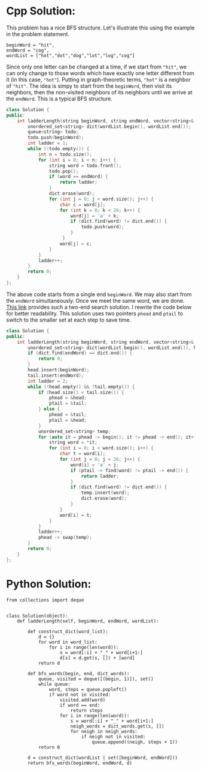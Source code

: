 # Cpp Solution:
This problem has a nice BFS structure. Let's illustrate this using the example in the problem statement.

```
beginWord = "hit",
endWord = "cog",
wordList = ["hot","dot","dog","lot","log","cog"]
```

Since only one letter can be changed at a time, if we start from `"hit"`, we can only change to those words which have exactly one letter different from it (in this case, `"hot"`). Putting in graph-theoretic terms, `"hot"` is a neighbor of `"hit"`. The idea is simpy to start from the `beginWord`, then visit its neighbors, then the non-visited neighbors of its neighbors until we arrive at the `endWord`. This is a typical BFS structure.

```cpp
class Solution {
public:
    int ladderLength(string beginWord, string endWord, vector<string>& wordList) {
        unordered_set<string> dict(wordList.begin(), wordList.end());
        queue<string> todo;
        todo.push(beginWord);
        int ladder = 1;
        while (!todo.empty()) {
            int n = todo.size();
            for (int i = 0; i < n; i++) {
                string word = todo.front();
                todo.pop();
                if (word == endWord) {
                    return ladder;
                }
                dict.erase(word);
                for (int j = 0; j < word.size(); j++) {
                    char c = word[j];
                    for (int k = 0; k < 26; k++) {
                        word[j] = 'a' + k;
                        if (dict.find(word) != dict.end()) {
                            todo.push(word);
                        }
                     }
                    word[j] = c;
                }
            }
            ladder++;
        }
        return 0;
    }
};
```

The above code starts from a single end `beginWord`. We may also start from the `endWord` simultaneously. Once we meet the same word, we are done. [This link](https://leetcode.com/problems/word-ladder/discuss/40708/Share-my-two-end-BFS-in-C%2B%2B-80ms.) provides such a two-end search solution. I rewrite the code below for better readability. This solution uses two pointers `phead` and `ptail` to switch to the smaller set at each step to save time.

```cpp
class Solution {
public:
    int ladderLength(string beginWord, string endWord, vector<string>& wordList) {
        unordered_set<string> dict(wordList.begin(), wordList.end()), head, tail, *phead, *ptail;
        if (dict.find(endWord) == dict.end()) {
            return 0;
        }
        head.insert(beginWord);
        tail.insert(endWord);
        int ladder = 2;
        while (!head.empty() && !tail.empty()) {
            if (head.size() < tail.size()) {
                phead = &head;
                ptail = &tail;
            } else {
                phead = &tail;
                ptail = &head;
            }
            unordered_set<string> temp;
            for (auto it = phead -> begin(); it != phead -> end(); it++) {    
                string word = *it;
                for (int i = 0; i < word.size(); i++) {
                    char t = word[i];
                    for (int j = 0; j < 26; j++) {
                        word[i] = 'a' + j;
                        if (ptail -> find(word) != ptail -> end()) {
                            return ladder;
                        }
                        if (dict.find(word) != dict.end()) {
                            temp.insert(word);
                            dict.erase(word);
                        }
                    }
                    word[i] = t;
                }
            }
            ladder++;
            phead -> swap(temp);
        }
        return 0;
    }
};
```


# Python Solution:
    from collections import deque
    
    
    class Solution(object):
        def ladderLength(self, beginWord, endWord, wordList):
            
            def construct_dict(word_list):
                d = {}
                for word in word_list:
                    for i in range(len(word)):
                        s = word[:i] + "_" + word[i+1:]
                        d[s] = d.get(s, []) + [word]
                return d
                
            def bfs_words(begin, end, dict_words):
                queue, visited = deque([(begin, 1)]), set()
                while queue:
                    word, steps = queue.popleft()
                    if word not in visited:
                        visited.add(word)
                        if word == end:
                            return steps
                        for i in range(len(word)):
                            s = word[:i] + "_" + word[i+1:]
                            neigh_words = dict_words.get(s, [])
                            for neigh in neigh_words:
                                if neigh not in visited:
                                    queue.append((neigh, steps + 1))
                return 0
            
            d = construct_dict(wordList | set([beginWord, endWord]))
            return bfs_words(beginWord, endWord, d)